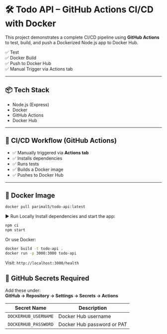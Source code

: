 # 🛠️ Todo API – GitHub Actions CI/CD with Docker

This project demonstrates a complete CI/CD pipeline using **GitHub Actions** to test, build, and push a Dockerized Node.js app to Docker Hub.

✅ Test  
✅ Docker Build  
✅ Push to Docker Hub  
✅ Manual Trigger via Actions tab

---

## 📦 Tech Stack

- Node.js (Express)
- Docker
- GitHub Actions
- Docker Hub

---

## 🚀 CI/CD Workflow (GitHub Actions)

- ✅ Manually triggered via **Actions tab**
- ✅ Installs dependencies
- ✅ Runs tests
- ✅ Builds a Docker image
- ✅ Pushes to Docker Hub

---

## 🐋 Docker Image

```bash
docker pull parimal5/todo-api:latest
```
▶️ Run Locally
Install dependencies and start the app:

```bash
npm ci
npm start
```
Or use Docker:
```bash
docker build -t todo-api .
docker run -p 3000:3000 todo-api
```

Visit:
`http://localhost:3000/health`

## 🔐 GitHub Secrets Required

Add these under:  
**GitHub → Repository → Settings → Secrets → Actions**

| Secret Name         | Description                  |
|---------------------|------------------------------|
| `DOCKERHUB_USERNAME`| Docker Hub username          |
| `DOCKERHUB_PASSWORD`| Docker Hub password or PAT   |




